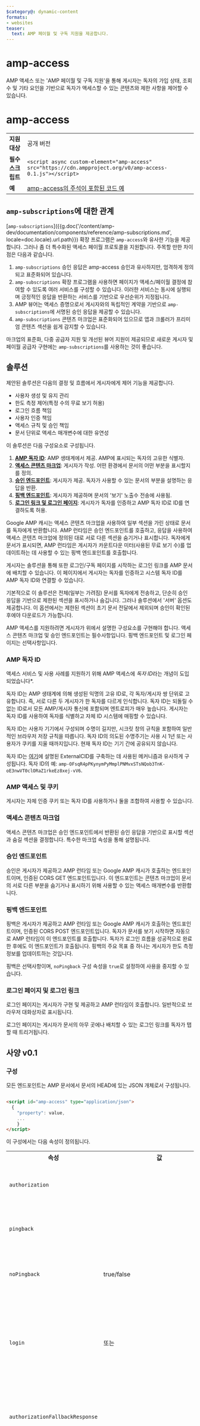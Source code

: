 ```yaml
---
$category@: dynamic-content
formats:
- websites
teaser:
  text: AMP 페이월 및 구독 지원을 제공합니다.
---
```


# amp-access

AMP 액세스 또는 'AMP 페이월 및 구독 지원'을 통해 게시자는 독자의 가입 상태, 조회수 및 기타 요인을 기반으로 독자가 액세스할 수 있는 콘텐츠와 제한 사항을 제어할 수 있습니다.

# amp-access



<!--
Copyright 2015 The AMP HTML Authors. All Rights Reserved.

Licensed under the Apache License, Version 2.0 (the "License");
you may not use this file except in compliance with the License.
You may obtain a copy of the License at

      http://www.apache.org/licenses/LICENSE-2.0

Unless required by applicable law or agreed to in writing, software
distributed under the License is distributed on an "AS-IS" BASIS,
WITHOUT WARRANTIES OR CONDITIONS OF ANY KIND, either express or implied.
See the License for the specific language governing permissions and
limitations under the License.
-->

<table>
  <tr>
    <td><strong>지원 대상</strong></td>
    <td>공개 버전</td>
  </tr><tr>
  <td class="col-fourty"><strong>필수 스크립트</strong></td>
  <td>
    <div>
      <code>&lt;script async custom-element="amp-access" src="https://cdn.ampproject.org/v0/amp-access-0.1.js">&lt;/script></code>
    </div>
  </td>
</tr>
<tr>
  <td class="col-fourty"><strong>예</strong></td>
  <td><a href="https://ampbyexample.com/components/amp-access/">amp-access의 주석이 포함된 코드 예</a></td>
</tr>
</table>

## `amp-subscriptions`에 대한 관계

[`amp-subscriptions`]({{g.doc('/content/amp-dev/documentation/components/reference/amp-subscriptions.md', locale=doc.locale).url.path}}) 확장 프로그램은 `amp-access`와 유사한 기능을 제공합니다. 그러나 좀 더 특수화된 액세스 페이월 프로토콜을 지원합니다. 주목할 만한 차이점은 다음과 같습니다.

1. `amp-subscriptions` 승인 응답은 amp-access 승인과 유사하지만, 엄격하게 정의되고 표준화되어 있습니다.
1. `amp-subscriptions` 확장 프로그램을 사용하면 페이지가 액세스/페이월 결정에 참여할 수 있도록 여러 서비스를 구성할 수 있습니다. 이러한 서비스는 동시에 실행되며 긍정적인 응답을 반환하는 서비스를 기반으로 우선순위가 지정됩니다.
1. AMP 뷰어는 액세스 증명으로서 게시자와의 독립적인 계약을 기반으로 `amp-subscriptions`에 서명된 승인 응답을 제공할 수 있습니다.
1. `amp-subscriptions` 콘텐츠 마크업은 표준화되어 있으므로 앱과 크롤러가 프리미엄 콘텐츠 섹션을 쉽게 감지할 수 있습니다.

마크업의 표준화, 다중 공급자 지원 및 개선된 뷰어 지원이 제공되므로 새로운 게시자 및 페이월 공급자 구현에는 `amp-subscriptions`를 사용하는 것이 좋습니다.

## 솔루션

제안된 솔루션은 다음의 결정 및 흐름에서 게시자에게 제어 기능을 제공합니다.
- 사용자 생성 및 유지 관리
- 한도 측정 제어(특정 수의 무료 보기 허용)
- 로그인 흐름 책임
- 사용자 인증 책임
- 액세스 규칙 및 승인 책임
- 문서 단위로 액세스 매개변수에 대한 유연성

이 솔루션은 다음 구성요소로 구성됩니다.

1. [**AMP 독자 ID**](#amp-reader-id): AMP 생태계에서 제공. AMP에 표시되는 독자의 고유한 식별자.
1. [**액세스 콘텐츠 마크업**](#access-content-markup): 게시자가 작성. 어떤 환경에서 문서의 어떤 부분을 표시할지를 정의.
1. [**승인 엔드포인트**](#authorization-endpoint): 게시자가 제공. 독자가 사용할 수 있는 문서의 부분을 설명하는 응답을 반환.
1. [**핑백 엔드포인트**](#pingback-endpoint): 게시자가 제공하며 문서의 '보기' 노출수 전송에 사용됨.
1. [**로그인 링크 및 로그인 페이지**](#login-page-and-login-link): 게시자가 독자를 인증하고 AMP 독자 ID로 ID를 연결하도록 허용.

Google AMP 캐시는 액세스 콘텐츠 마크업을 사용하여 일부 섹션을 가린 상태로 문서를 독자에게 반환합니다. AMP 런타임은 승인 엔드포인트를 호출하고, 응답을 사용하여 액세스 콘텐츠 마크업에 정의된 대로 서로 다른 섹션을 숨기거나 표시합니다. 독자에게 문서가 표시되면, AMP 런타임은 게시자가 카운트다운 미터(사용된 무료 보기 수)를 업데이트하는 데 사용할 수 있는 핑백 엔드포인트를 호출합니다.

게시자는 솔루션을 통해 또한 로그인/구독 페이지를 시작하는 로그인 링크를 AMP 문서에 배치할 수 있습니다. 이 페이지에서 게시자는 독자를 인증하고 시스템 독자 ID를 AMP 독자 ID와 연결할 수 있습니다.

기본적으로 이 솔루션은 전체(일부는 가려짐) 문서를 독자에게 전송하고, 단순히 승인 응답을 기반으로 제한된 섹션을 표시하거나 숨깁니다. 그러나 솔루션에서 '서버' 옵션도 제공합니다. 이 옵션에서는 제한된 섹션이 초기 문서 전달에서 제외되며 승인이 확인된 후에야 다운로드가 가능합니다.

AMP 액세스를 지원하려면 게시자가 위에서 설명한 구성요소를 구현해야 합니다. 액세스 콘텐츠 마크업 및 승인 엔드포인트는 필수사항입니다. 핑백 엔드포인트 및 로그인 페이지는 선택사항입니다.

### AMP 독자 ID

액세스 서비스 및 사용 사례를 지원하기 위해 AMP 액세스에 *독자 ID*라는 개념이 도입되었습니다*.

독자 ID는 AMP 생태계에 의해 생성된 익명의 고유 ID로, 각 독자/게시자 쌍 단위로 고유합니다. 즉, 서로 다른 두 게시자가 한 독자를 다르게 인식합니다. 독자 ID는 되돌릴 수 없는 ID로서 모든 AMP/게시자 통신에 포함되며 엔트로피가 매우 높습니다. 게시자는 독자 ID를 사용하여 독자를 식별하고 자체 ID 시스템에 매핑할 수 있습니다.

독자 ID는 사용자 기기에서 구성되며 수명이 길지만, 시크릿 창의 규칙을 포함하여 일반적인 브라우저 저장 규칙을 따릅니다. 독자 ID의 의도된 수명주기는 사용 시 1년 또는 사용자가 쿠키를 지울 때까지입니다. 현재 독자 ID는 기기 간에 공유되지 않습니다.

독자 ID는 [여기](https://docs.google.com/document/d/1f7z3X2GM_ASb3ZCI_7tngglxwS6WoWi1EB3aKzdf6vo/edit#heading=h.hb9q0wpwwhuf)에 설명된 ExternalCID를 구축하는 데 사용된 메커니즘과 유사하게 구성됩니다. 독자 ID의 예: `amp-OFsqR4pPKynymPyMmplPNMvxSTsNQob3TnK-oE3nwVT0clORaZ1rkeEz8xej-vV6`.

### AMP 액세스 및 쿠키

게시자는 자체 인증 쿠키 또는 독자 ID를 사용하거나 둘을 조합하여 사용할 수 있습니다.

### 액세스 콘텐츠 마크업

액세스 콘텐츠 마크업은 승인 엔드포인트에서 반환된 승인 응답을 기반으로 표시할 섹션과 숨길 섹션을 결정합니다. 특수한 마크업 속성을 통해 설명됩니다.

### 승인 엔드포인트

승인은 게시자가 제공하고 AMP 런타임 또는 Google AMP 캐시가 호출하는 엔드포인트이며, 인증된 CORS GET 엔드포인트입니다. 이 엔드포인트는 콘텐츠 마크업이 문서의 서로 다른 부분을 숨기거나 표시하기 위해 사용할 수 있는 액세스 매개변수를 반환합니다.

### 핑백 엔드포인트

핑백은 게시자가 제공하고 AMP 런타임 또는 Google AMP 캐시가 호출하는 엔드포인트이며, 인증된 CORS POST 엔드포인트입니다. 독자가 문서를 보기 시작하면 자동으로 AMP 런타임이 이 엔드포인트를 호출합니다. 독자가 로그인 흐름을 성공적으로 완료한 후에도 이 엔드포인트가 호출됩니다. 핑백의 주요 목표 중 하나는 게시자가 한도 측정 정보를 업데이트하는 것입니다.

핑백은 선택사항이며, `noPingback` 구성 속성을 `true`로 설정하여 사용을 중지할 수 있습니다.

### 로그인 페이지 및 로그인 링크

로그인 페이지는 게시자가 구현 및 제공하고 AMP 런타임이 호출합니다. 일반적으로 브라우저 대화상자로 표시됩니다.

로그인 페이지는 게시자가 문서의 아무 곳에나 배치할 수 있는 로그인 링크를 독자가 탭할 때 트리거됩니다.

## 사양 v0.1

### 구성

모든 엔드포인트는 AMP 문서에서 문서의 HEAD에 있는 JSON 개체로서 구성됩니다.

```html

<script id="amp-access" type="application/json">
  {
    "property": value,
    ...
    }
</script>

```

이 구성에서는 다음 속성이 정의됩니다.

<table>
  <tr>
    <th>속성</th>
    <th>값</th>
    <th>설명</th>
  </tr>
  <tr>
    <td class="col-fourty"><code>authorization</code></td>
    <td><URL></td>
    <td>승인 엔드포인트에 대한 HTTPS URL.</td>
  </tr>
  <tr>
    <td class="col-fourty"><code>pingback</code></td>
    <td><URL></td>
    <td>핑백 엔드포인트에 대한 HTTPS URL.</td>
  </tr>
  <tr>
    <td class="col-fourty"><code>noPingback</code></td>
    <td>true/false</td>
    <td>true인 경우 핑백을 사용하지 않도록 설정합니다.</td>
  </tr>
  <tr>
    <td class="col-fourty"><code>login</code></td>
    <td class="col-twenty"><URL> 또는<br><Map[string, URL]></td>
    <td>로그인 페이지에 대한 HTTPS URL 또는 서로 다른 로그인 페이지 유형에 대한 URL 집합.</td>
  </tr>
  <tr>
    <td class="col-fourty"><code>authorizationFallbackResponse</code></td>
    <td><object></td>
    <td>실패할 경우 승인 응답 대신 사용되는 JSON 개체.</td>
  </tr>
  <tr>
    <td class="col-fourty"><code>authorizationTimeout</code></td>
    <td><number></td>
    <td>승인 요청이 실패한 것으로 간주되기까지의 시간 제한(밀리초). 기본값은 3000입니다. 3000보다 큰 값은 개발 환경에서만 허용됩니다. </td>
  </tr>
  <tr>
    <td class="col-fourty"><code>type</code></td>
    <td>"client" 또는 "server"</td>
    <td>기본값은 "client"입니다. server' 옵션은 디자인을 논의 중이며, 준비가 완료되면 문서가 업데이트됩니다.</td>
  </tr>
  <tr>
    <td class="col-fourty"><code>namespace</code></td>
    <td>문자열</td>
    <td>기본값은 비어 있습니다. 여러 액세스 공급자가 지정된 경우 네임스페이스가 필요합니다.</td>
  </tr>
</table>

*<URL>* 값은 대체 변수가 있는 HTTPS URL을 지정합니다. 대체 변수에 대해서는 아래의 [URL 변수에 액세스](#access-url-variables) 섹션에서 자세히 설명합니다.

다음은 AMP 액세스 구성의 예입니다.

```html

<script id="amp-access" type="application/json">
{
  "authorization":
      "https://pub.com/amp-access?rid=READER_ID&url=SOURCE_URL",
  "pingback":
      "https://pub.com/amp-ping?rid=READER_ID&url=SOURCE_URL",
  "login":
      "https://pub.com/amp-login?rid=READER_ID&url=SOURCE_URL",
  "authorizationFallbackResponse": {"error": true}
}
</script>

```

#### 다중 액세스 공급자

단일 개체 대신 배열을 사용하고 각 항목에 대해 `namespace`를 제공하기 위해 다중 액세스 공급자를 지정하는 것이 가능합니다.

```html
<script id="amp-access" type="application/json">
[
  {
    "property": value,
    ...
    "namespace": value
  },
  ...
[
</script>
```

### URL 변수에 액세스

다양한 엔드포인트에 대한 URL을 구성할 때 게시자는 대체 변수를 사용할 수 있습니다. 이러한 변수의 전체 목록은 [AMP 변수 사양](https://github.com/ampproject/amphtml/blob/master/spec/amp-var-substitutions.md)에 정의되어 있습니다. 또한 `READER_ID` 및 `AUTHDATA`와 같은 몇몇 액세스별 변수도 추가됩니다. 가장 관련 있는 변수 중 일부는 아래 표에 설명되어 있습니다.

<table>
  <tr>
    <th>변수</th>
    <th>설명</th>
  </tr>
  <tr>
    <td class="col-thirty"><code>READER_ID</code></td>
    <td>AMP 독자 ID.</td>
  </tr>
  <tr>
    <td class="col-thirty"><code>AUTHDATA(field)</code></td>
    <td>승인 응답 입력란의 값.</td>
  </tr>
  <tr>
    <td class="col-thirty"><code>RETURN_URL</code></td>
    <td>AMP 런타임이 Login Dialog에 대해 지정한 반환 URL의 자리 표시자.</td>
  </tr>
  <tr>
    <td class="col-thirty"><code>SOURCE_URL</code></td>
    <td>이 AMP 문서의 소스 URL. 문서가 CDN에서 제공되는 경우 AMPDOC_URL은 CDN URL이 되는 반면 SOURCE_URL은 원래의 소스 URL이 됩니다.</td>
  </tr>
  <tr>
    <td class="col-thirty"><code>AMPDOC_URL</code></td>
    <td>이 AMP 문서의 URL.</td>
  </tr>
  <tr>
    <td class="col-thirty"><code>CANONICAL_URL</code></td>
    <td>이 AMP 문서의 표준 URL.</td>
  </tr>
  <tr>
    <td class="col-thirty"><code>DOCUMENT_REFERRER</code></td>
    <td>리퍼러 URL.</td>
  </tr>
  <tr>
    <td class="col-thirty"><code>VIEWER</code></td>
    <td>AMP 뷰어의 URL.</td>
  </tr>
  <tr>
    <td class="col-thirty"><code>RANDOM</code></td>
    <td>임의의 숫자. 브라우저 캐싱을 피하는 데 도움이 됩니다.</td>
  </tr>
</table>

다음은 독자 ID, 표준 URL, 리퍼러 정보 및 임의 캐시버스터로 확장된 URL의 예입니다.
```text
https://pub.com/access?
  rid=READER_ID
  &url=CANONICAL_URL
  &ref=DOCUMENT_REFERRER
  &_=RANDOM
```

AUTHDATA 변수는 핑백 및 로그인 URL에서 사용할 수 있습니다. 이 변수를 사용하면 승인 응답의 입력란을 URL 매개변수로서 전달할 수 있습니다. 예: `AUTHDATA(isSubscriber)`. `AUTHDATA(other.isSubscriber)`와 같은 중첩된 표현식도 허용됩니다. 네임스페이스를 사용하는 경우 `AUTHDATA(anamespace.afield)`와 같이 입력란 앞에 네임스페이스를 추가할 수 있습니다.

### 액세스 콘텐츠 마크업

표시되거나 숨겨지는 섹션을 설명하는 액세스 콘텐츠 마크업은 두 가지 AMP 속성, 즉 `amp-access` 및 `amp-access-hide`로 구성되며 이러한 속성은 어떤 HTML 요소에나 배치할 수 있습니다.

`amp-access` 속성은 승인 엔드포인트가 반환하는 승인 응답에 따라 true 또는 false를 산출하는 표현식을 제공합니다. 결과 값은 요소 및 내용 표시 여부를 나타냅니다.

`amp-access` 값은 SQL과 유사한 언어로 정의되는 부울 식입니다. 문법은 [부록 A](#appendix-a-amp-access-expression-grammar)에 정의되어 있습니다. 정의되는 방식은 다음과 같습니다.
```html

<div amp-access="expression">...</div>
```
속성 및 값은 승인 엔드포인트가 반환하는 승인 응답의 속성 및 값을 참조합니다. 이는 다양한 액세스 시나리오를 지원하는 유연한 시스템을 제공합니다. 네임스페이스를 사용하는 경우 속성 이름 앞에 네임스페이스를 추가하면 됩니다(예: `anamespace.aproperty`).

`amp-access-hide` 속성은 요소를 표시할 수 있는 승인 응답을 수신하기 전에 안정적으로 요소를 숨기기 위해 사용할 수 있습니다. 이 속성은 "기본적으로 보이지 않음"의 의미를 제공합니다. 나중에 승인에 의해 반환되는 승인 응답은 이 기본값을 취소하고 섹션을 보이게 만들 수 있습니다. `amp-access-hide` 속성이 생략되면 섹션은 기본적으로 표시/포함됩니다. `amp-access-hide` 속성은 `amp-access` 속성과 결합해서만 사용할 수 있습니다.
```html
<div amp-access="expression" amp-access-hide>...</div>
```

승인 요청이 실패하면 `amp-access` 식은 평가되지 않으며 섹션의 표시 여부는 문서에서 처음 제공한 `amp-access-hide` 속성에 의해 결정됩니다.

다양한 난독화 및 렌더링 요구를 지원하기 위해 필요에 따라 `amp-access-* '속성 세트를 확장할 수 있습니다.

승인 요청이 실패하고 "authorizationFallbackResponse" 응답이 문서에 지정되어 있지 않으면, `amp-access` 식은 평가되지 않으며 섹션의 표시 여부는 문서에서 처음 제공한 `amp-access-hide` 속성에 의해 결정됩니다.

다음은 로그인 링크 또는 구독 상태를 기반으로 한 전체 콘텐츠를 보여주는 예입니다.
```html
<header>
  문서 제목
</header>
<div>
  문서의 첫 번째 스니펫.
</div>

<div amp-access="NOT subscriber" amp-access-hide>
  <a on="tap:amp-access.login">지금 구독자가 되세요!</a>
</div>

<div amp-access="subscriber">
  전체 콘텐츠.
</div>

```
여기에서
- *subscriber* 는 승인 엔드포인트에 의해 반환된 승인 응답에 있는 부울 입력란입니다. 이 섹션은 기본적으로 숨겨져 있으며 선택사항입니다.
이 예에서는 전체 콘텐츠를 안정적으로 표시하도록 설정합니다.

다음은 독자에게 한도 측정 상태에 대한 고지 사항을 보여주는 또 다른 예입니다.
```html
{% raw %}
<section amp-access="views <= maxViews">
  <template amp-access-template type="amp-mustache">
    {{maxViews}}개 중 {{views}} 문서를 읽는 중입니다.
  </template>
</section>
{% endraw %}
```

다음은 프리미엄 구독자에게 추가 콘텐츠를 보여주는 예입니다.
```html
<section amp-access="subscriptonType = 'premium'">
  쉿… 고객님만 이 내용을 읽고 계십니다.
</section>
```

### 승인 엔드포인트

승인은 [AMP 액세스 구성](#configuration) 섹션의 `authorization` 속성을 통해 구성되며, 인증된 CORS GET 엔드포인트입니다. 이 요청을 보호하는 방법은 [CORS 오리진 보안](#cors-origin-security)을 참조하세요.

승인은 [URL 변수에 액세스](#access-url-variables) 섹션에 정의된 대로 매개변수를 사용할 수 있습니다. 예를 들면 AMP 독자 ID 및 문서 URL을 전달할 수 있습니다. URL 매개변수 외에도 게시자는 독자의 IP 주소와 같이 HTTP 프로토콜을 통해 자연스럽게 전달되는 정보를 사용할 수 있습니다. `READER_ID`는 반드시 포함해야 합니다.

이 엔드포인트는 콘텐츠의 서로 다른 부분을 표시하기/숨기기 위해 콘텐츠 마크업 식에서 사용할 수 있는 승인 응답을 생성합니다.

요청 형식은 다음과 같습니다.
```text
https://publisher.com/amp-access.json?
rid=READER_ID
&url=SOURCE_URL
```
응답은 자유 형식의 JSON 개체이며, 몇 가지 제한을 제외하고 어떤 속성과 값도 포함할 수 있습니다. 제한 사항은 다음과 같습니다.
- 속성 이름은 `amp-access` 식 문법에 정의된 제한을 준수해야 합니다([부록 A](#appendix-a-amp-access-expression-grammar) 참조). 즉, 속성 이름에는 공백, 대시, 그리고 "amp-access" 사양을 따르지 않는 다른 문자를 포함할 수 없습니다.
- 속성 값은 문자열, 숫자, 부울 중 하나일 수 있습니다.
- 동일한 유형(문자열, 숫자, 부울)의 값을 갖는 개체로서 값을 중첩할 수도 있습니다.
- 직렬화된 승인 응답의 전체 크기는 500바이트를 초과할 수 없습니다.
- 응답에 PII(개인 식별 정보) 또는 개인 정보를 포함하지 않도록 유의하세요.

다음은 승인 엔드포인트에서 반환할 수 있는 속성에 대한 가능한 작은 아이디어 목록입니다.
- 한도 측정 정보: 허용되는 최대 보기 수 및 현재 보기 수.
- 독자가 로그인했는지 또는 구독자인지 여부.
- 좀 더 자세한 구독 유형: 기본, 프리미엄
- 지역: 국가, 지역, 맞춤형 게시 지역

다음은 독자가 구독자가 아니며 월 10개 기사로 측정되는데 이미 6개 기사를 본 경우 응답의 예입니다.
```json
{
  "maxViews": 10,
  "currentViews": 6,
  "subscriber": false
}
```
다음은 독자가 로그인했으며 프리미엄 구독 유형을 가지고 있는 경우 응답의 예입니다.
```json
{
  "loggedIn": true,
  "subscriptionType": "premium"
}
```
이 RPC는 사전 렌더링 단계에서 호출될 수 있는데, 독자가 실제로 문서를 안 볼 수도 있기 때문에 측정 카운트다운에 사용해서는 안 됩니다.

또 다른 중요한 고려 사항은 경우에 따라 AMP 런타임이 문서 노출당 승인 엔드포인트를 여러 번 호출해야 할 수도 있다는 것입니다. 이는 성공적인 로그인 흐름 이후와 같이 독자에 대한 액세스 매개변수가 크게 변경되었다고 AMP 런타임이 판단하는 경우 발생할 수 있습니다.

승인 응답은 AMP 런타임 및 확장 프로그램에서 세 가지 목적으로 사용할 수 있습니다.

1. `amp-access` 식을 평가할 때.
2. `amp-mustache`와 같은 `<template>` 템플릿을 평가할 때.
3. `AUTHDATA(field)`를 사용하여 핑백 및 로그인 URL에 추가 변수를 제공할 때.

승인 엔드포인트는 AMP 런타임이 인증된 CORS 엔드포인트로서 호출합니다. 따라서 CORS 프로토콜을 구현해야 합니다. [CORS 오리진 보안](#cors-origin-security)에 설명된 대로, 이 서비스에 대한 액세스를 제한하려면 CORS 오리진 및 소스 오리진을 사용해야 합니다. 이 엔드포인트는 필요에 따라 게시자 쿠키를 사용할 수 있습니다. 예를 들어 독자 ID와 게시자 자신의 사용자 ID 간에 바인딩을 연결할 수 있습니다. AMP 자체는 이에 대해 알 필요가 없습니다(모르는 것이 낫습니다). 자세한 내용은 [AMP 독자 ID](#amp-reader-id) 및 [AMP 액세스 및 쿠키](#amp-access-and-cookies) 문서를 참조하세요.

AMP 런타임(또는 브라우저)은 승인 엔드포인트를 호출할 때 캐시 응답 헤더를 관찰합니다. 따라서 캐시된 응답을 다시 사용할 수 있습니다. 이는 바람직할 수도 있고 아닐 수도 있습니다. 바람직하지 않은 경우, 게시자는 적절한 캐시 제어 헤더 및/또는 엔드포인트 URL에 대한 `RANDOM` 변수 대체를 사용할 수 있습니다.

승인 요청이 실패하면, AMP 런타임은 "authorizationFallbackResponse"로 폴백합니다(구성에 지정되어 있는 경우). 이 경우 승인 응답 대신 "authorizationFallbackResponse" 속성의 값을 사용해 정상적으로 승인 흐름이 진행됩니다. "authorizationFallbackResponse"가 지정되어 있지 않으면 승인 흐름이 실패합니다. 이 경우 `amp-access` 식은 평가되지 않으며 섹션의 표시 여부는 문서에서 처음 제공한 `amp-access-hide` 속성에 의해 결정됩니다.

승인 요청은 자동으로 시간 초과되며 3초 후 실패한 것으로 간주됩니다.

AMP 런타임은 승인 흐름 중에 다음과 같은 CSS 클래스를 사용합니다.

1. 승인 흐름이 시작되면 문서 루트에 `amp-access-loading` CSS 클래스가 설정되고, 완료되거나 실패할 경우 제거됩니다.
2. 승인 흐름이 실패할 경우 문서 루트에 `amp-access-error` CSS 클래스가 설정됩니다.

*server* 옵션에서, 승인 엔드포인트에 대한 호출은 Google AMP 캐시에 의해 Simple HTTPS 엔드포인트로서 수행됩니다. 따라서 이 경우에는 게시자의 쿠키를 전달할 수 없습니다.

### 핑백 엔드포인트

핑백은 [AMP 액세스 구성](#configuration) 섹션의 `pingback` 속성을 통해 구성되며, 인증된 CORS POST 엔드포인트입니다. 이 요청을 보호하는 방법은 [CORS 오리진 보안](#cors-origin-security)을 참조하세요.

핑백 URL은 선택사항입니다. `'noPingback': true`를 통해 사용을 중지할 수 있습니다.

핑백 URL은 [URL 변수에 액세스](#access-url-variables) 섹션에 정의된 대로 매개변수를 사용할 수 있습니다. 예를 들면 AMP 독자 ID 및 문서 URL을 전달할 수 있습니다. `READER_ID`는 반드시 포함해야 합니다.

핑백은 응답을 생성하지 않습니다. AMP 런타임은 응답을 무시합니다.

독자가 문서를 보기 시작하고 성공적으로 로그인 흐름을 완료한 이후 핑백 엔드포인트가 호출됩니다.

게시자는 다음을 위해 핑백을 사용하도록 선택할 수 있습니다.
- 페이지의 무료 보기 수 카운트다운
- AMP 독자 ID를 게시자의 ID에 매핑(인증된 CORS 엔드포인트로서 핑백은 게시자 쿠키를 포함할 수 있기 때문).

요청 형식은 다음과 같습니다.
```text
https://publisher.com/amp-pingback?
rid=READER_ID
&url=SOURCE_URL
```

### 로그인 페이지

로그인 페이지의 URL은 [AMP 액세스 구성](#configuration) 섹션의 `login` 속성을 통해 구성됩니다.

구성은 단일 로그인 URL을 지정하거나 로그인 유형으로 입력된 로그인 URL의 맵을 지정할 수 있습니다. 다음은 단일 로그인 URL의 예입니다.
```json
{
  "login": "https://publisher.com/amp-login.html?rid={READER_ID}"
  }
```

다음은 다중 로그인 URL의 예입니다.
```json
{
  "login": {
    "signin": "https://publisher.com/signin.html?rid={READER_ID}",
    "signup": "https://publisher.com/signup.html?rid={READER_ID}"
    }
  }
```

URL은 [URL 변수에 액세스](#access-url-variables) 섹션에 정의된 대로 매개변수를 사용할 수 있습니다. 예를 들면 AMP 독자 ID 및 문서 URL을 전달할 수 있습니다. `RETURN_URL` 쿼리 대체를 사용하여 반환 URL의 쿼리 매개변수를 지정할 수 있습니다(예: `?ret=RETURN_URL`). 반환 URL은 필수사항이며, `RETURN_URL` 대체가 지정되지 않은 경우 기본 쿼리 매개변수 이름인 'return'과 함께 자동으로 삽입됩니다.

로그인 페이지는 특별한 제약 조건이 없는 일반 웹페이지이며, [브라우저 대화상자](https://developer.mozilla.org/en-US/docs/Web/API/Window/open)로서 정상적으로 작동해야 합니다. 자세한 내용은 [로그인 흐름](#login-flow) 섹션을 참조하세요.

요청 형식은 다음과 같습니다.
```text
https://publisher.com/amp-login.html?
rid=READER_ID
&url=SOURCE_URL
&return=RETURN_URL
```
`RETURN_URL` 대체가 지정되지 않은 경우 “return” URL 매개변수는 AMP 런타임에 의해 자동으로 추가됩니다. 로그인 페이지의 작업이 완료되면, 다음과 같은 형식의 지정된 “반환 URL”로 리디렉션해야 합니다.
```text
RETURN_URL#success=true|false
```
URL 해시 매개변수 'success'의 사용에 유의하세요. 로그인이 성공했는지 취소되었는지에 따라 값은 'true' 또는 'false'가 됩니다. 가능하면 성공 또는 실패의 경우 모두 로그인 페이지가 신호를 전송하는 것이 바람직합니다.

`success=true` 신호가 반환되면, AMP 런타임은 승인 및 핑백 엔드포인트에 대한 호출을 반복하여 문서의 상태를 업데이트하고 새 액세스 프로필과 함께 '보기'를 보고합니다.

#### 로그인 링크

게시자는 문서 내용의 원하는 위치에 로그인 링크를 배치할 수 있습니다.

[AMP 액세스 구성](#configuration) 섹션의 'login' 속성을 통해 하나 이상의 로그인 URL이 구성됩니다.

로그인 링크는 'on' 속성을 허용하는 HTML 요소에서 선언할 수 있습니다. 일반적으로 앵커 또는 버튼 요소가 이에 해당합니다. 단일 로그인 URL을 구성할 경우 형식은 다음과 같습니다.
```html
<a on="tap:amp-access.login">로그인 또는 구독</a>
```

다중 로그인 URL을 구성할 경우 형식은 `tap:amp-access.login-{type}`입니다. 예:
```html
<a on="tap:amp-access.login-signup">구독</a>
```

네임스페이스를 사용할 경우 형식은 `tap:amp-access.login-{namespace}` 또는 `tap:amp-access.login-{namespace}-{type}`입니다.

AMP는 로그인과 구독을 구분하지 않습니다. 이러한 구분은 다중 로그인 URL/링크를 사용하여 게시자가 구성하거나 게시자 측에서 구성됩니다.

## *amp-analytics* 와 통합

*amp-analytics* 와의 통합은 [amp-access-analytics.md](https://github.com/ampproject/amphtml/blob/master/extensions/amp-access/amp-access-analytics.md)에 문서화되어 있습니다.

## CORS 오리진 보안

승인 및 핑백 엔드포인트는 CORS 엔드포인트이며 [AMP CORS 보안 사양](https://www.ampproject.org/docs/fundamentals/amp-cors-requests#cors-security-in-amp)에 설명된 보안 프로토콜을 구현해야 합니다.

## 한도 측정

한도 측정은 일정 기간 여러 문서 보기에 대해 독자에게 프리미엄 콘텐츠를 무료로 보여주는 시스템입니다. 일정한 할당량에 도달하면 독자에게 페이월 시작이 안내되고, 업셀 메시지 및 가입/로그인 링크와 함께 부분 콘텐츠가 표시됩니다. 예를 들어, '독자는 매월 10개의 기사를 무료로 읽을 수 있습니다'라고 한도 측정을 정의할 수 있습니다.

AMP 액세스는 한도 측정 액세스를 구현하기 위해 다음과 같은 기능을 제공합니다.

1. 한도 측정 정보를 저장하는 데 READER_ID를 사용해야 합니다. 게시자가 제3자 컨텍스트에서 쿠키를 항상 설정할 수 있을 것으로 기대할 수 없으므로, 데이터는 서버 측에 저장해야 합니다.
2. '읽기 횟수'는 핑백 엔드포인트에서만 업데이트할 수 있습니다.
3. 고유한 문서에 대해서만 할당량을 계산할 수 있습니다. 즉, 동일한 문서를 10번 새로 고치더라도 단일 보기가 됩니다. 이를 위해 승인 및 핑백 엔드포인트는 `SOURCE_URL` 또는 유사한 URL 변수를 삽입할 수 있습니다. [URL 면수에 액세스](#access-url-variables)를 참조하세요.

## 첫 번째 클릭 무료

Google의 첫 번째 클릭 무료(FCF) 정책은 [여기](https://support.google.com/news/publisher/answer/40543)에 설명되어 있으며, 좀 더 자세한 최신 업데이트는 [여기](https://googlewebmastercentral.blogspot.com/2015/09/first-click-free-update.html)에서 확인할 수 있습니다.

FCF를 구현하려면 게시자는 (1) 각 보기에 대해 참조 서비스를 결정할 수 있어야 하며, (2) 각 독자에 대해 일별 보기 수를 계산할 수 있어야 합니다.

두 단계 모두 AMP 액세스 사양에 포함됩니다. [URL 변수에 액세스](#access-url-variables)에 설명된 대로 `DOCUMENT_REFERRER` URL 대체를 사용하여 승인 및 핑백 URL에 리퍼러를 삽입할 수 있습니다. 서버 측에서 핑백 엔드포인트를 사용해 보기 카운팅을 수행할 수 있습니다. 이는 [한도 측정](#metering)에 설명된 한도 측정 구현과 매우 유사합니다.

## 로그인 흐름

AMP는 자체 창, 팝업 또는 탭으로 로그인 대화상자를 시작합니다. 가능한 경우 AMP 뷰어는 최상위 브라우저 API를 사용할 수 있도록 브라우저 컨텍스트에서 로그인 대화상자를 시작하려고 시도해야 합니다.

로그인 흐름은 독자가 로그인 링크를 활성화할 때 AMP 런타임에 의해 시작되며, 자세히 설명하자면 다음과 같은 단계를 따릅니다.

1. 로그인 대화상자(자체 창)가 AMP 런타임 또는 뷰어에 의해 지정된 로그인 URL에 대해 열립니다. URL에는 별도의 "반환 URL" URL 쿼리 매개변수 (`&amp;return=RETURN_URL`)이 포함됩니다. 독자 ID와 같은 여러 개의 다른 매개변수를 URL로 확장할 수도 있습니다. 자세한 내용은 [로그인 페이지](#login-page) 섹션을 참조하세요.
2. 게시자가 자유 형식의 로그인 페이지를 표시합니다.
3. 독자가 사용자 이름/비밀번호 입력, 소셜 로그인 사용 등과 같은 로그인 단계를 수행합니다.
4. 독자가 로그인을 제출합니다. 게시자가 인증을 완료하고 쿠키를 설정한 다음 이전에 요청한 '반환 URL'로 독자를 리디렉션합니다. 리디렉션에는 URL 해시 매개변수 `success`가 포함되며, 값은 `true` 또는 `false`일 수 있습니다.
5. 로그인 대화상자가 "반환 URL"로 리디렉션됩니다.
6. AMP 런타임이 문서를 다시 승인합니다.

2~5단계만 게시자가 처리해야 합니다. 게시자는 자체 로그인 페이지를 제공하고 완료 시 올바른 리디렉션을 보장하기만 하면 됩니다. 로그인 페이지에는 특별한 제약 조건이 없으며, 대화상자로서 잘 작동해야 됩니다.

항상 그렇듯이, 로그인 페이지 호출에 독자 ID를 포함해야 합니다. 게시자는 ID 매핑을 위해 독자 ID를 사용할 수 있습니다. 게시자는 자체 창에서 쿠키를 수신하게 되며 설정할 수도 있습니다. 독자가 이미 게시자 측에 로그인한 것으로 밝혀지면, 게시자는 `success=true` 응답과 함께 "반환 URL"로 즉시 리디렉션하는 것이 좋습니다.

## AMP 용어집

* **AMP 문서** - AMP 형식을 따르고 AMP 유효성 검사 도구에 의해 검증된 HTML 문서. Google AMP 캐시에서 AMP 문서를 캐시할 수 있습니다.
* **AMP 유효성 검사 도구** - HTML 문서의 정적 분석을 수행하고 문서가 AMP 형식을 따르는지에 따라 성공 또는 실패를 반환하는 컴퓨터 프로그램.
* **AMP 런타임** - AMP 문서를 실행하는 자바스크립트 런타임.
* **Google AMP 캐시** - AMP 문서의 프록싱 캐시.
* **AMP 뷰어** - AMP 문서를 표시/삽입하는 웹 또는 기본 애플리케이션.
* **Publisher.com** - AMP 게시자의 사이트.
* **CORS 엔드포인트** - Cross-Origin HTTPS 엔드포인트. 자세한 내용은 [https://developer.mozilla.org/en-US/docs/Web/HTTP/Access_control_CORS](https://developer.mozilla.org/en-US/docs/Web/HTTP/Access_control_CORS)를 참조하세요. 요청을 보호하는 방법은 [CORS 오리진 보안](#cors-origin-security)을 참조하세요.
* **독자** - AMP 문서를 보는 실제 사람.
* **AMP 사전 렌더링** - AMP 뷰어는 숨겨진 문서를 표시되기 전에 렌더링하는 사전 렌더링을 이용할 수 있습니다. 이렇게 할 경우 성능이 상당히 향상됩니다. 그러나 독자가 실제로 문서를 보지 않을 수 있으므로 문서 사전 렌더링은 보기로 계산되지 않는다는 사실을 고려하는 것이 중요합니다.

## 버전

* 2016년 9월 2일: 'noPingback' 구성 속성 및 선택적 핑백
* 2016년 3월 3일: 로그인 후 핑백 재전송(v0.5)
* 2016년 2월 19일: URL var 대체에서 `{}`를 제거하도록 샘플 수정
* 2016년 2월 15일: [구성](#configuration) 및 [승인 엔드포인트](#authorization-endpoint)가 승인 실패 시 사용할 수 있는 "authorizationFallbackResponse" 속성을 허용
* 2016년 2월 11일: [승인 엔드포인트](#authorization-endpoint)에서 승인 요청 시간 제한
* 2016년 2월 11일: `object.field`와 같은 중첩된 입력란 참조 허용
* 2016년 2월 9일: [첫 번째 클릭 무료](#first-click-free) 및 [한도 측정](#metering) 섹션
* 2016년 2월 3일: '소스 오리진' 보안에 대한 사양이 [CORS 오리진 보안](#cors-origin-security)에 추가됨
* 2016년 2월 1일: RETURN_URL URL 대체를 사용해 로그인 페이지에 대한 'return' 쿼리 매개변수 맞춤화 가능

## 부록 A: 'amp-access' 식 문법

최근 BNF 문법은 [access-expr-impl.jison](https://github.com/ampproject/amphtml/blob/master/extensions/amp-access/0.1/access-expr-impl.jison) 파일에서 확인할 수 있습니다.

이 문법의 주요 발췌 내용:
```javascript
search_condition:
  search_condition OR search_condition
  | search_condition AND search_condition
  | NOT search_condition
  | '(' search_condition ')'
  | predicate

predicate:
    comparison_predicate | truthy_predicate

comparison_predicate:
    scalar_exp '=' scalar_exp
    | scalar_exp '!=' scalar_exp
    | scalar_exp '<' scalar_exp
    | scalar_exp '<=' scalar_exp
    | scalar_exp '>' scalar_exp
    | scalar_exp '>=' scalar_exp

truthy_predicate: scalar_exp

scalar_exp: literal | field_ref

field_ref: field_ref '.' field_name | field_name

literal: STRING | NUMERIC | TRUE | FALSE | NULL
```

`amp-access` 식은 AMP 런타임 및 Google AMP 캐시에 의해 평가됩니다. 게시자가 구현해야 하는 사양의 일부가 아닙니다. 정보 제공을 위해 여기에 있는 것입니다.

## 자세한 설명

이 섹션에서는 amp-access 사양의 기본 설계에 대해 자세히 설명하고 설계 선택 사항을 안내합니다. 곧 제공될 예정입니다.

## 유효성 검사

AMP 유효성 검사 도구 사양의 [amp-access 규칙](https://github.com/ampproject/amphtml/blob/master/extensions/amp-access/validator-amp-access.protoascii)을 참조하세요.
